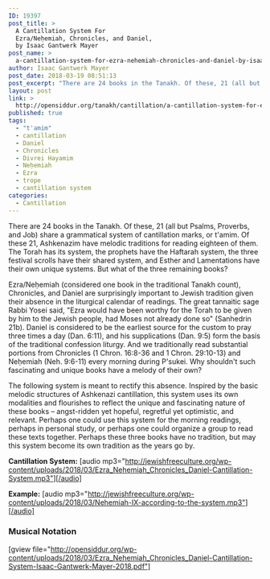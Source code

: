 ```yaml
---
ID: 19397
post_title: >
  A Cantillation System For
  Ezra/Neḥemiah, Chronicles, and Daniel,
  by Isaac Gantwerk Mayer
post_name: >
  a-cantillation-system-for-ezra-nehemiah-chronicles-and-daniel-by-isaac-gantwerk-mayer
author: Isaac Gantwerk Mayer
post_date: 2018-03-19 08:51:13
post_excerpt: "There are 24 books in the Tanakh. Of these, 21 (all but Psalms, Proverbs, and Job) share a grammatical system of cantillation marks, or te'amim. Of these 21, Ashkenazim have melodic traditions for reading eighteen of them. The Torah has its system, the prophets have the Haftarah system, the three festival scrolls have their shared system, and Esther and Lamentations have their own unique systems. But what of the three remaining books?"
layout: post
link: >
  http://opensiddur.org/tanakh/cantillation/a-cantillation-system-for-ezra-nehemiah-chronicles-and-daniel-by-isaac-gantwerk-mayer/
published: true
tags:
  - "t'amim"
  - cantillation
  - Daniel
  - Chronicles
  - Divrei Hayamim
  - Neḥemiah
  - Ezra
  - trope
  - cantillation system
categories:
  - Cantillation
---
```

<div class="english">
There are 24 books in the Tanakh. Of these, 21 (all but Psalms, Proverbs, and Job) share a grammatical system of cantillation marks, or t'amim. Of these 21, Ashkenazim have melodic traditions for reading eighteen of them. The Torah has its system, the prophets have the Haftarah system, the three festival scrolls have their shared system, and Esther and Lamentations have their own unique systems. But what of the three remaining books?

Ezra/Neḥemiah (considered one book in the traditional Tanakh count), Chronicles, and Daniel are surprisingly important to Jewish tradition given their absence in the liturgical calendar of readings. The great tannaitic sage Rabbi Yosei said, "Ezra would have been worthy for the Torah to be given by him to the Jewish people, had Moses not already done so" (Sanhedrin 21b). Daniel is considered to be the earliest source for the custom to pray three times a day (Dan. 6:11), and his supplications (Dan. 9:5) form the basis of the traditional confession liturgy. And we traditionally read substantial portions from Chronicles (1 Chron. 16:8-36 and 1 Chron. 29:10-13) and Neḥemiah (Neh. 9:6-11) every morning during P'sukei. Why shouldn't such fascinating and unique books have a melody of their own?

The following system is meant to rectify this absence. Inspired by the basic melodic structures of Ashkenazi cantillation, this system uses its own modalities and flourishes to reflect the unique and fascinating nature of these books – angst-ridden yet hopeful, regretful yet optimistic, and relevant. Perhaps one could use this system for the morning readings, perhaps in personal study, or perhaps one could organize a group to read these texts together. Perhaps these three books have no tradition, but may this system become its own tradition as the years go by.
</div>

<strong>Cantillation System:</strong> [audio mp3="http://jewishfreeculture.org/wp-content/uploads/2018/03/Ezra_Nehemiah_Chronicles_Daniel-Cantillation-System.mp3"][/audio]

<strong>Example:</strong> [audio mp3="http://jewishfreeculture.org/wp-content/uploads/2018/03/Nehemiah-IX-according-to-the-system.mp3"][/audio]

<h3>Musical Notation</h3> 

[gview file="http://opensiddur.org/wp-content/uploads/2018/03/Ezra_Nehemiah_Chronicles_Daniel-Cantillation-System-Isaac-Gantwerk-Mayer-2018.pdf"]